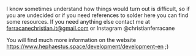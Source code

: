I know sometimes understand how things would turn out is difficult, so if you are undecided or if you need references to solder here you can find some resources.
If you need anything else contact me at ferracanechristian.it@gmail.com or Instagram @christianferracane


You will find much more information on the website https://www.hephaestus.space/development/development-en  ;)

